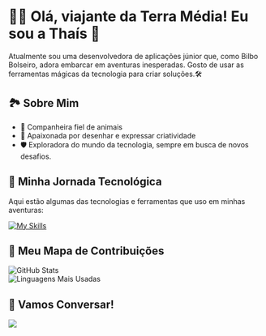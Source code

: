 # 🧙‍♂️ Olá, viajante da Terra Média! Eu sou a Thaís 💍

Atualmente sou uma desenvolvedora de aplicações júnior que, como Bilbo Bolseiro, adora embarcar em aventuras inesperadas. Gosto de usar as ferramentas mágicas da tecnologia para criar soluções.🛠️

## 🏞️ **Sobre Mim**
- 🐾 Companheira fiel de animais
- 🎨 Apaixonada por desenhar e expressar criatividade
- 🛡️ Exploradora do mundo da tecnologia, sempre em busca de novos desafios.



## 💍 **Minha Jornada Tecnológica**

  Aqui estão algumas das tecnologias e ferramentas que uso em minhas aventuras:

  [![My Skills](https://skillicons.dev/icons?i=ts,java,spring,nestjs,nodejs,jest,mongodb,mysql,redis,docker,postman,git,github)](https://skillicons.dev)
  


## 🏹 **Meu Mapa de Contribuições**

  ![GitHub Stats](https://github-readme-stats.vercel.app/api?username=tpaiva700&show_icons=true&theme=algolia)  
  ![Linguagens Mais Usadas](https://github-readme-stats.vercel.app/api/top-langs/?username=tpaiva700&layout=compact&theme=algolia)



## 🌌 **Vamos Conversar!**

<a href="https://linkedin.com/in/thaisf-paiva" target="_blank"><img src="https://img.shields.io/badge/-LinkedIn-%230077B5?style=for-the-badge&logo=linkedin&logoColor=white" target="_blank"></a> 
